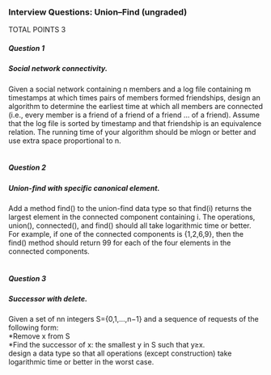 ### Interview Questions: Union–Find (ungraded)
TOTAL POINTS 3
##### Question 1
##### Social network connectivity. <br />
Given a social network containing n members and a log file containing m timestamps at which times pairs of members formed friendships,
design an algorithm to determine the earliest time at which all members are connected (i.e., every member is a friend of a friend of a friend ... of a friend). 
Assume that the log file is sorted by timestamp and that friendship is an equivalence relation. The running time of your algorithm should be mlogn or better and 
use extra space proportional to n. <br /><br />

##### Question 2
##### Union-find with specific canonical element. <br />
Add a method find() to the union-find data type so that find(i) returns the largest element in the connected component
containing i. The operations, union(), connected(), and find() should all take logarithmic time or better. <br />
For example, if one of the connected components is {1,2,6,9}, then the find() method should return 99 for each of the four elements in the connected components. <br /><br />

##### Question 3
##### Successor with delete. <br />
Given a set of nn integers S={0,1,...,n−1} and a sequence of requests of the following form: <br />
  *Remove x from S <br />
  *Find the successor of x: the smallest y in S such that y≥x. <br />
design a data type so that all operations (except construction) take logarithmic time or better in the worst case. <br /><br /><br />
